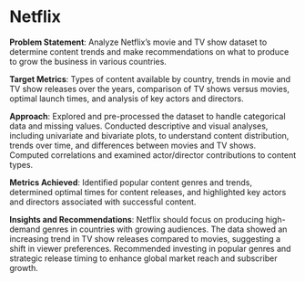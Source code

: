 # Netflix
**Problem Statement**: Analyze Netflix’s movie and TV show dataset to determine content trends and make recommendations on what
to produce to grow the business in various countries.

**Target Metrics**: Types of content available by country, trends in movie and TV show releases over the years, comparison of TV shows
versus movies, optimal launch times, and analysis of key actors and directors.

**Approach**: Explored and pre-processed the dataset to handle categorical data and missing values. Conducted descriptive and visual
analyses, including univariate and bivariate plots, to understand content distribution, trends over time, and differences between movies
and TV shows. Computed correlations and examined actor/director contributions to content types.

**Metrics Achieved**: Identified popular content genres and trends, determined optimal times for content releases, and highlighted key
actors and directors associated with successful content.

**Insights and Recommendations**: Netflix should focus on producing high-demand genres in countries with growing audiences. The
data showed an increasing trend in TV show releases compared to movies, suggesting a shift in viewer preferences.
 Recommended
investing in popular genres and strategic release timing to enhance global market reach and subscriber growth.
 
